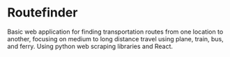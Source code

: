 # Routefinder
Basic web application for finding transportation routes from one location to another, focusing on medium to long distance travel using plane, train, bus, and ferry. Using python web scraping libraries and React.
